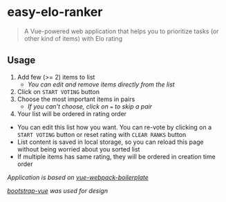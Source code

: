 # easy-elo-ranker

> A Vue-powered web application that helps you to prioritize tasks (or other kind of items) with Elo rating

## Usage
1. Add few (>= 2) items to list
    * *You can edit and remove items directly from the list*
2. Click on `START VOTING` button
3. Choose the most important items in pairs
    * *If you can't choose, click on `=` to skip a pair*
4. Your list will be ordered in rating order
* You can edit this list how you want. You can re-vote by clicking on a `START VOTING` button or reset rating with `CLEAR RANKS` button
* List content is saved in local storage, so you can reload this page without being worried about you sorted list
* If multiple items has same rating, they will be ordered in creation time order


*Application is based on [vue-webpack-boilerplate](https://github.com/vuejs-templates/webpack)*

*[bootstrap-vue](https://github.com/bootstrap-vue/bootstrap-vue) was used for design*
